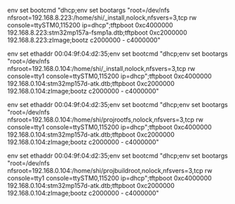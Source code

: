 env set bootcmd "dhcp;env set bootargs "root=/dev/nfs nfsroot=192.168.8.223:/home/shi/_install,nolock,nfsvers=3,tcp rw console=ttySTM0,115200 ip=dhcp";tftpboot 0xc4000000 192.168.8.223:stm32mp157a-fsmp1a.dtb;tftpboot 0xc2000000 192.168.8.223:zImage;bootz c2000000 - c4000000"

env set ethaddr 00:04:9f:04:d2:35;env set bootcmd "dhcp;env set bootargs "root=/dev/nfs nfsroot=192.168.0.104:/home/shi/_install,nolock,nfsvers=3,tcp rw console=tty1 console=ttySTM0,115200 ip=dhcp";tftpboot 0xc4000000 192.168.0.104:stm32mp157d-atk.dtb;tftpboot 0xc2000000 192.168.0.104:zImage;bootz c2000000 - c4000000"

env set ethaddr 00:04:9f:04:d2:35;env set bootcmd "dhcp;env set bootargs "root=/dev/nfs nfsroot=192.168.0.104:/home/shi/projrootfs,nolock,nfsvers=3,tcp rw console=tty1 console=ttySTM0,115200 ip=dhcp";tftpboot 0xc4000000 192.168.0.104:stm32mp157d-atk.dtb;tftpboot 0xc2000000 192.168.0.104:zImage;bootz c2000000 - c4000000"

env set ethaddr 00:04:9f:04:d2:35;env set bootcmd "dhcp;env set bootargs "root=/dev/nfs nfsroot=192.168.0.104:/home/shi/projbuildroot,nolock,nfsvers=3,tcp rw console=tty1 console=ttySTM0,115200 ip=dhcp";tftpboot 0xc4000000 192.168.0.104:stm32mp157d-atk.dtb;tftpboot 0xc2000000 192.168.0.104:zImage;bootz c2000000 - c4000000"